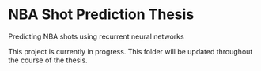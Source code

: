 # NBA Shot Prediction Thesis
Predicting NBA shots using recurrent neural networks

This project is currently in progress. This folder will be updated throughout the course of the thesis.
